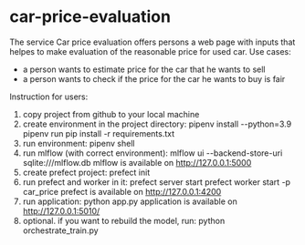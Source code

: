 # car-price-evaluation
The service Car price evaluation offers persons a web page with inputs that helpes to make evaluation of the reasonable price for used car.
Use cases:
- a person wants to estimate price for the car that he wants to sell
- a person wants to check if the price for the car he wants to buy is fair

Instruction for users:
1. copy project from github to your local machine
2. create environment in the project directory: 
    pipenv install --python=3.9
    pipenv run pip install -r requirements.txt 
3. run environment:
    pipenv shell
4. run mlflow (with correct environment):
    mlflow ui --backend-store-uri sqlite:///mlflow.db
    mlflow is available on http://127.0.0.1:5000
5. create prefect project:
    prefect init
6. run prefect and worker in it:
    prefect server start
    prefect worker start -p car_price
    prefect is available on http://127.0.0.1:4200 
7. run application:
    python app.py
    application is available on http://127.0.0.1:5010/
8. optional. if you want to rebuild the model, run:
    python orchestrate_train.py